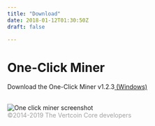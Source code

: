 ```yaml
---
title: "Download"
date: 2018-01-12T01:30:50Z
draft: false

---
```






# One-Click Miner

Download the One-Click Miner v1.2.3<a href="https://github.com/vertcoin-project/One-Click-Miner/releases/download/1.2.3.0/VertcoinOneClickMinerSetup.msi"> (Windows)</a>
<br>
<br>

<div class="flex flex-wrap align-center justify-center downloadPicture">
      <div class="w-full sm:w-1/2 md:w-1/3 px-4 mb-12">
        <img src="/images/oneclickminer.png" alt="One click miner screenshot">
      </div>
      <span style="opacity: 0.4;">&copy;2014-2019 The Vertcoin Core developers</span>
    </div>








